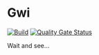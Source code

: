 # Gwi

[![Build](https://github.com/odalet/Gwi/workflows/Build/badge.svg)](https://github.com/odalet/Gwi/actions?query=workflow%3ABuild)
[![Quality Gate Status](https://sonarcloud.io/api/project_badges/measure?project=odalet_Gwi&metric=alert_status)](https://sonarcloud.io/dashboard?id=odalet_Gwi)

Wait and see...
